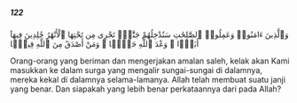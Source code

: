 ##### 122

<span class="ayah">وَٱلَّذِينَ ءَامَنُوا۟ وَعَمِلُوا۟ ٱلصَّٰلِحَٰتِ سَنُدْخِلُهُمْ جَنَّٰتٍۢ تَجْرِى مِن تَحْتِهَا ٱلْأَنْهَٰرُ خَٰلِدِينَ فِيهَآ أَبَدًۭا ۖ وَعْدَ ٱللَّهِ حَقًّۭا ۚ وَمَنْ أَصْدَقُ مِنَ ٱللَّهِ قِيلًۭا</span>

<span class="ayah_translation">Orang-orang yang beriman dan mengerjakan amalan saleh, kelak akan Kami masukkan ke dalam surga yang mengalir sungai-sungai di dalamnya, mereka kekal di dalamnya selama-lamanya. Allah telah membuat suatu janji yang benar. Dan siapakah yang lebih benar perkataannya dari pada Allah?</span>

